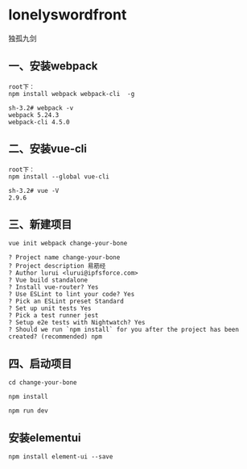 # lonelyswordfront
独孤九剑


## 一、安装webpack
```
root下：
npm install webpack webpack-cli  -g

sh-3.2# webpack -v
webpack 5.24.3
webpack-cli 4.5.0
```

## 二、安装vue-cli
```
root下：
npm install --global vue-cli

sh-3.2# vue -V
2.9.6
```

## 三、新建项目
```
vue init webpack change-your-bone

? Project name change-your-bone
? Project description 易筋经
? Author lurui <lurui@ipfsforce.com>
? Vue build standalone
? Install vue-router? Yes
? Use ESLint to lint your code? Yes
? Pick an ESLint preset Standard
? Set up unit tests Yes
? Pick a test runner jest
? Setup e2e tests with Nightwatch? Yes
? Should we run `npm install` for you after the project has been created? (recommended) npm
```

## 四、启动项目
```
cd change-your-bone

npm install

npm run dev
```

## 安装elementui
```
npm install element-ui --save
```
